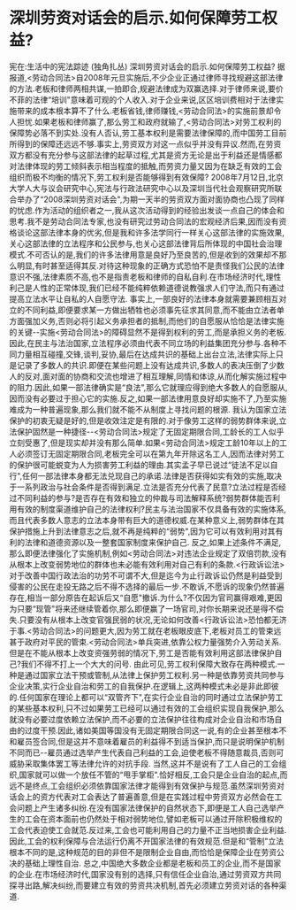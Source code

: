 # 深圳劳资对话会的启示.如何保障劳工权益?

宪在:生活中的宪法踪迹 (独角扎丛)
深圳劳资对话会的启示.如何保障劳工权益?
据报道,<劳动合同法>自2008年元旦实施后,不少企业正通过律师寻找规避这部法律的方法.老板和律师两相共谋,一拍即合,规避法律成为双赢选择.对于律师来说,要价不菲的法律“培训"意味着可观的个人收入.对于企业来说,区区培训费相对于法律实施带来的成本根本算不了什么.老板省钱,律师赚钱,<劳动合同法>的实施前景却令人担忧.如果老板和律师赢了,那么劳工和政府就输了,<劳动合同法>对劳工权利的保障势必落不到实处.没有人否认,劳工基本权利是需要法律保障的,而中国劳工目前所得到的保障还远远不够.事实上,劳资双方对这一点似乎并没有异议.然而,在劳资双方都没有充分参与这部法律的起草过程,尤其是资方无论是出于利益还是情感都对法律体现的劳工倾斜表示相当程度的抵触,而劳资力量又因为在缺乏有效的工会组织而极不均衡的情况下,劳工权利是否能够得到有效保障?
2008年7月12日,北京大学人大与议会研究中心,宪法与行政法研究中心以及深圳当代社会观察研究所联合举办了“2008深圳劳资对话会",为期一天半的劳资双方面对面协商也凸现了同样的忧虑.作为活动的组织者之一,我从这次活动得到的经验出发谈一点自己的体会和思考.我不是劳动合同法专家,也没有研究过劳动合同法的宏观经济后果,因而没有资格谈论这部法律本身的优劣,但是我和许多法学同行一样关心这部法律的实施效果,关心这部法律的立法程序和公民参与,也关心这部法律背后所体现的中国社会治理模式.不可否认的是,我们的许多法律用意是良好乃至良苦的,但是收到的效果却不那么明显,有时甚至适得其反.对待这种现象的正确方式恐怕不是责怪我们公民的法律意识不强,法律素质不高,也不是指责老板和律师的自私自利.在市场经济时代,理性利己是人性的正常体现,我们已经不能纯粹依赖道德说教强求人们守法,而只有通过提高立法水平让自私的人自愿守法.
事实上,一部良好的法律本身就需要兼顾相互对立的不同利益,即便要求某一方做出牺牲也必须事先征求其同意,而不能由立法者单方面强加义务,否则必将引起义务承担者的抵制,而他们的自愿服从恰恰是法律实施的关键--实施<劳动合同法>的障碍显然不是得到权利的劳工,而是承担义务的老板.因此,在民主与法治国家,立法程序必须由代表不同立场的利益集团充分参与.各种不同力量相互碰撞,交锋,谈判,妥协,最后在达成共识的基础上出台立法,法律实际上只是记录了多数人的共识.即便在某些问题上没有达成共识,多数人的表决压倒了少数人的反对,面对面的协商和交流也增进了相互理解,同情和体谅,从而化解实施过程中的阻力.因此,如果一部法律确实是“良法",那么它就理应得到绝大多数人的自愿服从,因而没有必要过于担心它的实施.反之,如果一部法律用意良好却实施不了,乃至实施难成为一种普遍现象,那么我们就不能不从制度上寻找问题的根源.
我认为国家立法保护的初衷无疑是好的,但是收效注定是有限的.对于像劳工这样的弱势群体来说,立法保护固然是一种捷径--<劳动合同法>规定了无固定期限合同,工龄长的工人似乎立刻受惠了,但是现实却并没有那么简单.如果<劳动合同法>规定工龄10年以上的工人必须签订无固定期限合同,老板完全可以在第九年开除这名工人,因而法律对劳工的保护很可能蜕变为人为损害劳工利益的理由.其实孟子早已说过“徒法不足以自行",任何一部法律本身都无法兑现自己的承诺.法律是否获得如实有效的实施,取决于一系列政治与社会条件是否得到满足.立法是否充分代表了民意?立法过程是否经过不同利益的参与?是否存在有效和独立的仲裁与司法解释系统?弱势群体能否利用有效的制度渠道维护自己的法律权利?民主与法治国家不仅具备有效的实施体系,而且代表多数人意志的立法本身带有巨大的道德权威.在某种意义上,弱势群体在其保护措施上升到法律意志之后,就不再是纯粹的“弱势",因为它可以有效利用对其有利的法律和道德资源以及一整套国家制度来保护自己.
反之,如果上述条件不满足,那么即便法律强化了实施机制,例如<劳动合同法>对违法企业规定了双倍罚款,没有从根本上改变弱势地位的群体也未必能有效利用对自己有利的条款.<行政诉讼法>对于改善中国行政法治的功劳不可谓不大,但是迄今为止行政诉讼仍然是利益受到侵害的公民在走投无路之后不得不选择的最后一步.不敢诉,不愿诉的现象仍然普遍存在,相当一部分原告在起诉后又“自愿"撤诉.为什么?不仅因为官司赢得艰难,更因为只要“现管"将来还继续管着你,那么即便赢了一场官司,对你长期来说还是得不偿失.只要没有从根本上改变官强民弱的状况,无论如何改善<行政诉讼法>恐怕都无济于事.<劳动合同法>的问题更大,因为劳工就在老板眼皮底下,老板对员工的管束远甚于政府对平民的管束.<劳动合同法>单兵突进,依靠公权力量强势介入劳动关系.但是在不能从根本上改变资强劳弱的情况下,劳工是否能有效利用这部法律保护自己?我们不得不打上一个大大的问号.
由此可见,劳工权利保障大致存在两种模式.一种是通过国家立法干预或管制,从法律上保护劳工权利.另一种是依靠劳资共同参与企业决策,实行企业自治和劳工的自我保护.在逻辑上,这两种模式未必是非此即彼的.任何国家在理论上都可以“双管齐下",在实行企业自治的同时通过立法保护劳工的某些基本权利,只不过如果劳工已经可以通过有效的工会组织实现自我保护,那么就没有必要过度依赖立法保护,而不必要的立法保护往往构成对企业自治和市场自由的过度干预.因此,诸如美国等国没有无固定期限合同这一说,有的企业甚至根本不和雇员签合同,但是这并不意味着雇员的利益得不到适当保护,而只是说明保护机制不同而已--雇员通过选举产生代表自己利益的工会,迫使老板不得随意裁员,否则可威胁采取集体罢工等法律允许的对抗手段.
当然,这并不是说有了工人自己的工会组织,国家就可以做一个放任不管的“甩手掌柜".恰好相反,工会只是企业自治的起点,而远不是终点,工会组织必须依靠国家法律才能得到有效保护与规范.虽然深圳劳资对话会上的资方代表对工会表达了普遍善意,但是在实践过程中劳资双方必然会在工会问题上产生诸多纠纷.在没有国家法律保护的自然状态下,即便是工人自己选举产生的工会在资本面前也仍然处于相对弱势地位,譬如老板可以通过开除积极维权的工会代表迫使工会就范.反过来,工会也可能利用自己的力量不正当地损害企业利益.因此,工会的权利保障与合法运行仍离不开国家法律的有效规范.但是和“管制"立法根本不同的是,这种规范的目的非但不是限制企业自由,而恰恰是保障企业在劳资公决的基础上理性自治.
总之,中国绝大多数企业都是老板和员工的企业,而不是国家的企业.在市场经济时代,国家没有别的选择,只有信任企业自治,通过劳资双方共同探寻出路,解决纠纷,而要建立有效的劳资共决机制,首先必须建立劳资对话的各种渠道.